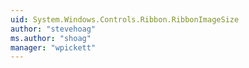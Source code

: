 ```yaml
---
uid: System.Windows.Controls.Ribbon.RibbonImageSize
author: "stevehoag"
ms.author: "shoag"
manager: "wpickett"
---
```

